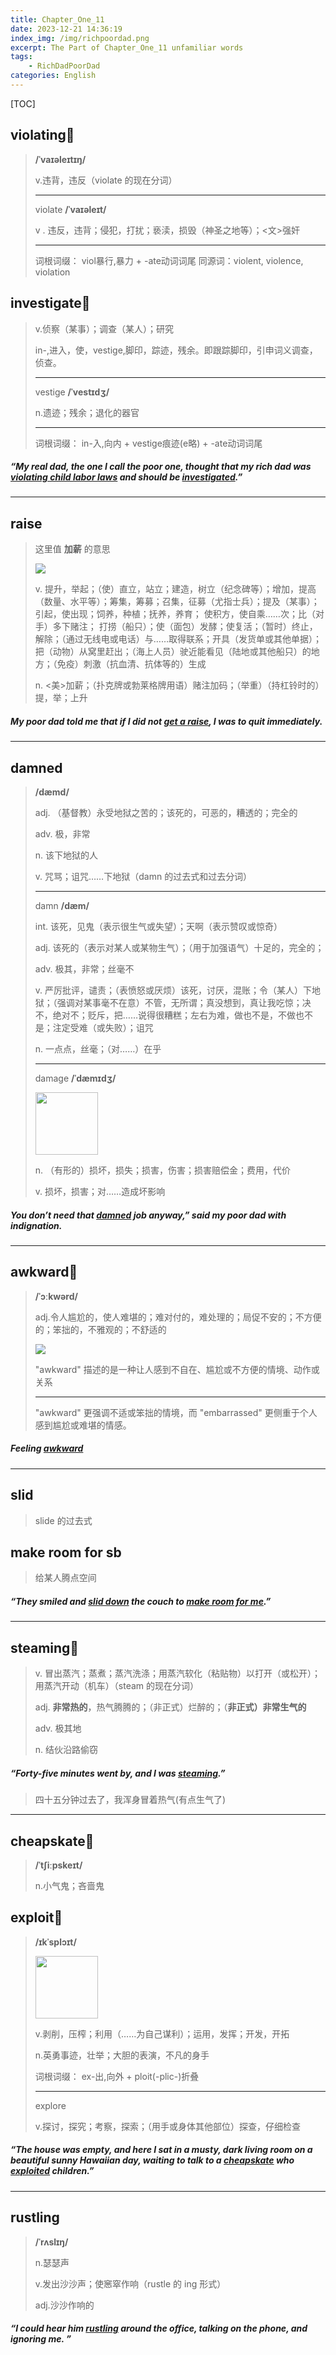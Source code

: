 ```yaml
---
title: Chapter_One_11
date: 2023-12-21 14:36:19
index_img: /img/richpoordad.png
excerpt: The Part of Chapter_One_11 unfamiliar words
tags: 
    - RichDadPoorDad
categories: English
---
```


[TOC]

## violating🚩

> **/ˈvaɪəleɪtɪŋ/**
>
> v.违背，违反（violate 的现在分词）
>
> ---
>
> violate  **/ˈvaɪəleɪt/**
>
> v . 违反，违背；侵犯，打扰；亵渎，损毁（神圣之地等）；<文>强奸
>
> ---
>
> 词根词缀： viol暴行,暴力 + -ate动词词尾 同源词：violent, violence, violation

## investigate🚩

> v.侦察（某事）；调查（某人）；研究
>
> in-,进入，使，vestige,脚印，踪迹，残余。即跟踪脚印，引申词义调查，侦查。
>
> ---
>
> vestige **/ˈvestɪdʒ/**
>
> n.遗迹；残余；退化的器官
>
> ---
>
>  词根词缀： in-入,向内 + vestige痕迹(e略) + -ate动词词尾

##### “My real dad, the one I call the poor one, thought that my rich dad was <u>**violating** child labor laws</u> and should be **<u>investigated</u>**.”

---

## raise

> 这里值  **加薪** 的意思
>
> <img src="https://ydlunacommon-cdn.nosdn.127.net/fa4ffeff4a58cd23d92341fc452f7b6a.jpg" widht="100">
>
> v.
> 提升，举起；（使）直立，站立；建造，树立（纪念碑等）；增加，提高（数量、水平等）；筹集，筹募；召集，征募（尤指士兵）；提及（某事）；引起，使出现；饲养，种植；抚养，养育； 使积方，使自乘……次；比（对手）多下赌注； 打捞（船只）；使（面包）发酵；使复活；（暂时）终止，解除；（通过无线电或电话）与……取得联系；开具（发货单或其他单据）；把（动物）从窝里赶出；（海上人员）驶近能看见（陆地或其他船只）的地方；（免疫）刺激（抗血清、抗体等的）生成
>
> n.
> <美>加薪；（扑克牌或勃莱格牌用语）赌注加码；（举重）（持杠铃时的）提，举；上升

##### My poor dad told me that if I did not <u>get a **raise**</u>, I was to quit immediately.

---

## damned

> **/dæmd/**
>
> adj.
> （基督教）永受地狱之苦的；该死的，可恶的，糟透的；完全的
>
> adv.
> 极，非常
>
> n.
> 该下地狱的人
>
> v.
> 咒骂；诅咒……下地狱（damn 的过去式和过去分词）
>
> ---
>
> damn **/dæm/**
>
> int.
> 该死，见鬼（表示很生气或失望）；天啊（表示赞叹或惊奇）
>
> adj.
> 该死的（表示对某人或某物生气）；（用于加强语气）十足的，完全的；
>
> adv.
> 极其，非常；丝毫不
>
> v.
> 严厉批评，谴责；（表愤怒或厌烦）该死，讨厌，混账；令（某人）下地狱；（强调对某事毫不在意）不管，无所谓；真没想到，真让我吃惊；决不，绝对不；贬斥，把……说得很糟糕；左右为难，做也不是，不做也不是；注定受难（或失败）；诅咒
>
> n.
> 一点点，丝毫；（对……）在乎
>
> ---
>
> damage **/ˈdæmɪdʒ/**
>
> <img src="https://ydlunacommon-cdn.nosdn.127.net/acc069fd53b9c30c1e13b4c4e313855c.jpg" width="100" >
>
> n.
> （有形的）损坏，损失；损害，伤害；损害赔偿金；费用，代价
>
> v.
> 损坏，损害；对……造成坏影响

##### You don’t need that **<u>damned</u>** job anyway,” said my poor dad with indignation.

---

## awkward🚩

> **/ˈɔːkwərd/**
>
> adj.令人尴尬的，使人难堪的；难对付的，难处理的；局促不安的；不方便的；笨拙的，不雅观的；不舒适的
>
> <img src="https://ydlunacommon-cdn.nosdn.127.net/1bcf6ed75537f133f0227f9a2ad813bb.jpg" widht = 100>
>
> "awkward" 描述的是一种让人感到不自在、尴尬或不方便的情境、动作或关系
>
> ---
>
> "awkward" 更强调不适或笨拙的情境，而 "embarrassed" 更侧重于个人感到尴尬或难堪的情感。

##### Feeling **<u>awkward</u>**

---

## slid

> slide 的过去式

## make room for sb

> 给某人腾点空间

##### “They smiled and **<u>slid down</u>** the couch to **<u>make room for me</u>**.”

---

## steaming🚩

> v.
> 冒出蒸汽；蒸煮；蒸汽洗涤；用蒸汽软化（粘贴物）以打开（或松开）；用蒸汽开动（机车）（steam 的现在分词）
>
> adj.
> **非常热的**，热气腾腾的；（非正式）烂醉的；（**非正式）非常生气的**
>
> adv.
> 极其地
>
> n.
> 结伙沿路偷窃

##### “Forty-five minutes went by, and I was **<u>steaming</u>**.”

> 四十五分钟过去了，我浑身冒着热气(有点生气了)

---

## cheapskate🚩

> **/ˈtʃiːpskeɪt/**
>
> n.小气鬼；吝啬鬼

## exploit🚩

> **/ɪkˈsplɔɪt/**
>
> <img src="https://ydlunacommon-cdn.nosdn.127.net/ac47f0f8a2a4ca7308411247462e2ebd.jpg" width = 100>
>
> v.剥削，压榨；利用（……为自己谋利）；运用，发挥；开发，开拓
>
> n.英勇事迹，壮举；大胆的表演，不凡的身手
>
> 词根词缀： ex-出,向外 + ploit(-plic-)折叠
>
> ---
>
> explore 
>
> v.探讨，探究；考察，探索；（用手或身体其他部位）探查，仔细检查

##### “The house was empty, and here I sat in a musty, dark living room on a beautiful sunny Hawaiian day, waiting to talk to a **<u>cheapskate</u>** who **<u>exploited</u>** children.”

---

## rustling

> **/ˈrʌslɪŋ/**
>
> n.瑟瑟声
> 
>v.发出沙沙声；使窸窣作响（rustle 的 ing 形式）
> 
> adj.沙沙作响的

##### “I could hear him **<u>rustling</u>** around the office, talking on the phone, and ignoring me. ”

